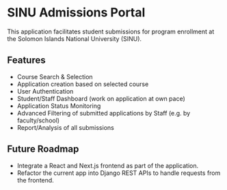 
# SINU Admissions Portal

This application facilitates student submissions for program enrollment at the Solomon Islands National University (SINU).

## Features

- Course Search & Selection
- Application creation based on selected course
- User Authentication
- Student/Staff Dashboard (work on application at own pace)
- Application Status Monitoring
- Advanced Filtering of submitted applications by Staff (e.g. by faculty/school)
- Report/Analysis of all submissions

## Future Roadmap

- Integrate a React and Next.js frontend as part of the application.
- Refactor the current app into Django REST APIs to handle requests from the frontend.

